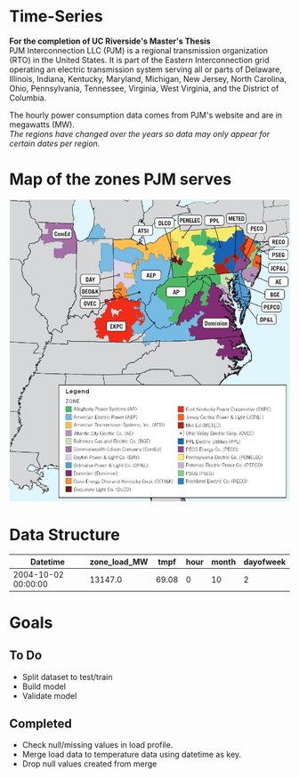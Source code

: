 # Time-Series
**For the completion of UC Riverside's Master's Thesis**  
PJM Interconnection LLC (PJM) is a regional transmission organization (RTO) in the United States. It is part of the Eastern Interconnection grid operating an electric transmission system serving all or parts of Delaware, Illinois, Indiana, Kentucky, Maryland, Michigan, New Jersey, North Carolina, Ohio, Pennsylvania, Tennessee, Virginia, West Virginia, and the District of Columbia.  

The hourly power consumption data comes from PJM's website and are in megawatts (MW).  
*The regions have changed over the years so data may only appear for certain dates per region.*

# Map of the zones PJM serves
![zone map](References/pjm-zones.jpg)




# Data Structure

Datetime | zone_load_MW | tmpf | hour | month | dayofweek  
-------- | -------------| ---- | ---- | ----- | --------
2004-10-02 00:00:00 | 13147.0 | 69.08 | 0 | 10 | 2 


# Goals

## To Do
- Split dataset to test/train
- Build model
- Validate model


## Completed 
- Check null/missing values in load profile.
- Merge load data to temperature data using datetime as key.
- Drop null values created from merge

